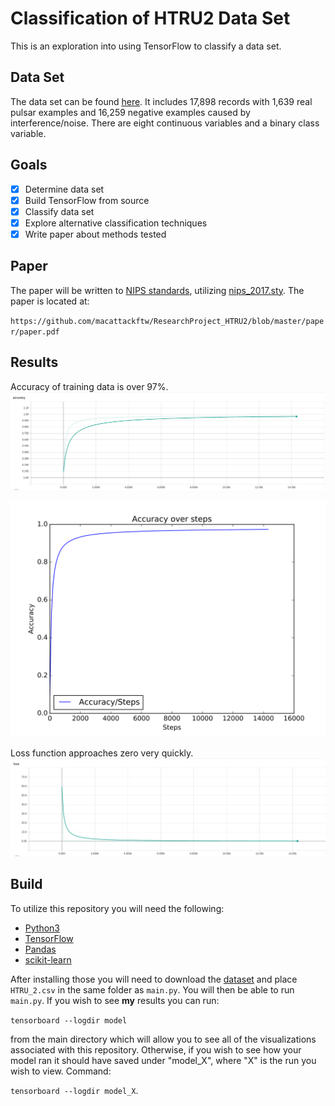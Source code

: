 # Classification of HTRU2 Data Set
This is an exploration into using TensorFlow to classify a data set.

## Data Set
The data set can be found [here](https://archive.ics.uci.edu/ml/datasets/HTRU2 "UCI Machine Learning Repository"). 
It includes 17,898 records with 1,639 real pulsar examples and 16,259 negative examples caused by interference/noise.
There are eight continuous variables and a binary class variable.

## Goals
- [x] Determine data set
- [x] Build TensorFlow from source
- [x] Classify data set
- [x] Explore alternative classification techniques
- [x] Write paper about methods tested

## Paper
The paper will be written to [NIPS standards](https://nips.cc/Conferences/2017/PaperInformation/StyleFiles), utilizing [nips_2017.sty](https://media.nips.cc/Conferences/NIPS2017/Styles/nips_2017.sty). The paper is located at:

`https://github.com/macattackftw/ResearchProject_HTRU2/blob/master/paper/paper.pdf`


## Results
Accuracy of training data is over 97%.
![Accuracy over training data](images/Accuracy_smoothed.png "Training accuracy, smoothed")


![Accuracy over training data](images/Accuracy.svg "Training accuracy")


Loss function approaches zero very quickly.
![Loss while training data](images/Loss_smoothed.png "Loss Progression")

## Build
To utilize this repository you will need the following:
- [Python3](https://www.python.org/download/releases/3.0/)
- [TensorFlow](https://www.tensorflow.org/)
- [Pandas](http://pandas.pydata.org/)
- [scikit-learn](http://scikit-learn.org/stable/)

After installing those you will need to download the [dataset](https://archive.ics.uci.edu/ml/machine-learning-databases/00372/HTRU2.zip) and place `HTRU_2.csv` in the same folder 
as `main.py`. You will then be able to run `main.py`. If you wish to see **my** results 
you can run: 

`tensorboard --logdir model` 

from the main directory which will allow you to see all of the visualizations associated 
with this repository. Otherwise, if you wish to see how your model ran it should have saved
under "model_X", where "X" is the run you wish to view. Command: 

`tensorboard --logdir model_X`.

